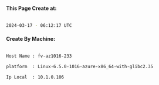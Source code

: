 
   
#### This Page Create at:

```bash

2024-03-17 - 06:12:17 UTC

```

#### Create By Machine:

```bash

Host Name : fv-az1016-233

platform  : Linux-6.5.0-1016-azure-x86_64-with-glibc2.35

Ip Local  : 10.1.0.106

```

